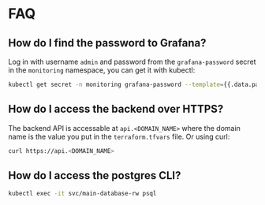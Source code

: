 # FAQ

## How do I find the password to Grafana?

Log in with username `admin` and password from the `grafana-password` secret in the `monitoring` namespace, you can get it with kubectl:

```bash
kubectl get secret -n monitoring grafana-password --template={{.data.password}} | base64 -d
```

## How do I access the backend over HTTPS?

The backend API is accessable at `api.<DOMAIN_NAME>` where the domain name is the value you put in the `terraform.tfvars` file. Or using curl:

```bash
curl https://api.<DOMAIN_NAME>
```

## How do I access the postgres CLI?

```bash
kubectl exec -it svc/main-database-rw psql
```
